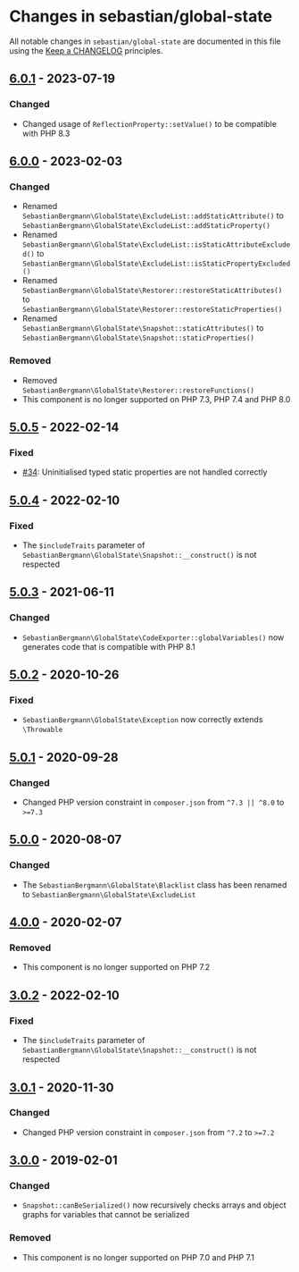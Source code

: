 # Changes in sebastian/global-state

All notable changes in `sebastian/global-state` are documented in this file using
the [Keep a CHANGELOG](https://keepachangelog.com/) principles.

## [6.0.1] - 2023-07-19

### Changed

* Changed usage of `ReflectionProperty::setValue()` to be compatible with PHP 8.3

## [6.0.0] - 2023-02-03

### Changed

* Renamed `SebastianBergmann\GlobalState\ExcludeList::addStaticAttribute()`
  to `SebastianBergmann\GlobalState\ExcludeList::addStaticProperty()`
* Renamed `SebastianBergmann\GlobalState\ExcludeList::isStaticAttributeExcluded()`
  to `SebastianBergmann\GlobalState\ExcludeList::isStaticPropertyExcluded()`
* Renamed `SebastianBergmann\GlobalState\Restorer::restoreStaticAttributes()`
  to `SebastianBergmann\GlobalState\Restorer::restoreStaticProperties()`
* Renamed `SebastianBergmann\GlobalState\Snapshot::staticAttributes()`
  to `SebastianBergmann\GlobalState\Snapshot::staticProperties()`

### Removed

* Removed `SebastianBergmann\GlobalState\Restorer::restoreFunctions()`
* This component is no longer supported on PHP 7.3, PHP 7.4 and PHP 8.0

## [5.0.5] - 2022-02-14

### Fixed

* [#34](https://github.com/sebastianbergmann/global-state/pull/34): Uninitialised typed static properties are not
  handled correctly

## [5.0.4] - 2022-02-10

### Fixed

* The `$includeTraits` parameter of `SebastianBergmann\GlobalState\Snapshot::__construct()` is not respected

## [5.0.3] - 2021-06-11

### Changed

* `SebastianBergmann\GlobalState\CodeExporter::globalVariables()` now generates code that is compatible with PHP 8.1

## [5.0.2] - 2020-10-26

### Fixed

* `SebastianBergmann\GlobalState\Exception` now correctly extends `\Throwable`

## [5.0.1] - 2020-09-28

### Changed

* Changed PHP version constraint in `composer.json` from `^7.3 || ^8.0` to `>=7.3`

## [5.0.0] - 2020-08-07

### Changed

* The `SebastianBergmann\GlobalState\Blacklist` class has been renamed to `SebastianBergmann\GlobalState\ExcludeList`

## [4.0.0] - 2020-02-07

### Removed

* This component is no longer supported on PHP 7.2

## [3.0.2] - 2022-02-10

### Fixed

* The `$includeTraits` parameter of `SebastianBergmann\GlobalState\Snapshot::__construct()` is not respected

## [3.0.1] - 2020-11-30

### Changed

* Changed PHP version constraint in `composer.json` from `^7.2` to `>=7.2`

## [3.0.0] - 2019-02-01

### Changed

* `Snapshot::canBeSerialized()` now recursively checks arrays and object graphs for variables that cannot be serialized

### Removed

* This component is no longer supported on PHP 7.0 and PHP 7.1

[6.0.1]: https://github.com/sebastianbergmann/global-state/compare/6.0.0...6.0.1

[6.0.0]: https://github.com/sebastianbergmann/global-state/compare/5.0.5...6.0.0

[5.0.5]: https://github.com/sebastianbergmann/global-state/compare/5.0.4...5.0.5

[5.0.4]: https://github.com/sebastianbergmann/global-state/compare/5.0.3...5.0.4

[5.0.3]: https://github.com/sebastianbergmann/global-state/compare/5.0.2...5.0.3

[5.0.2]: https://github.com/sebastianbergmann/global-state/compare/5.0.1...5.0.2

[5.0.1]: https://github.com/sebastianbergmann/global-state/compare/5.0.0...5.0.1

[5.0.0]: https://github.com/sebastianbergmann/global-state/compare/4.0.0...5.0.0

[4.0.0]: https://github.com/sebastianbergmann/global-state/compare/3.0.2...4.0.0

[3.0.2]: https://github.com/sebastianbergmann/phpunit/compare/3.0.1...3.0.2

[3.0.1]: https://github.com/sebastianbergmann/phpunit/compare/3.0.0...3.0.1

[3.0.0]: https://github.com/sebastianbergmann/phpunit/compare/2.0.0...3.0.0

